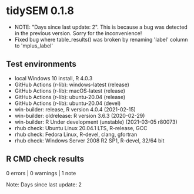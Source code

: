 # tidySEM 0.1.8

* NOTE: "Days since last update: 2". This is because a bug was detected in the
  previous version. Sorry for the inconvenience!
* Fixed bug where table_results() was broken by renaming 'label' column to
  'mplus_label'
  
## Test environments

* local Windows 10 install, R 4.0.3
* GitHub Actions (r-lib): windows-latest (release)
* GitHub Actions (r-lib): macOS-latest (release)
* GitHub Actions (r-lib): ubuntu-20.04 (release)
* GitHub Actions (r-lib): ubuntu-20.04 (devel)
* win-builder: release, R version 4.0.4 (2021-02-15)
* win-builder: oldrelease: R version 3.6.3 (2020-02-29)
* win-builder: R Under development (unstable) (2021-03-05 r80073)
* rhub check: Ubuntu Linux 20.04.1 LTS, R-release, GCC
* rhub check: Fedora Linux, R-devel, clang, gfortran
* rhub check: Windows Server 2008 R2 SP1, R-devel, 32/64 bit

## R CMD check results

0 errors | 0 warnings | 1 note

Note: Days since last update: 2
